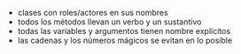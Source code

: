 - clases con roles/actores en sus nombres
- todos los métodos llevan un verbo y un sustantivo
- todas las variables y argumentos tienen nombre explícitos
- las cadenas y los números mágicos se evitan en lo posible